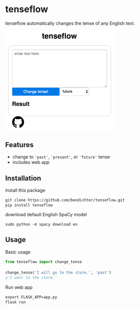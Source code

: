 # tenseflow
tenseflow automatically changes the tense of any English text.

<img src="static/screenshot.png" width="350">

## Features
- change to `'past'`, `'present'`, or `'future'` tense
- includes web app


## Installation
install this package
```
git clone https://github.com/bendichter/tenseflow.git
pip install tenseflow
```
download default English SpaCy model
```
sudo python -m spacy download en
```


## Usage
Basic usage
```python
from tenseflow import change_tense

change_tense('I will go to the store.', 'past')
u'I went to the store.'
```

Run web app
```
export FLASK_APP=app.py
flask run
```
